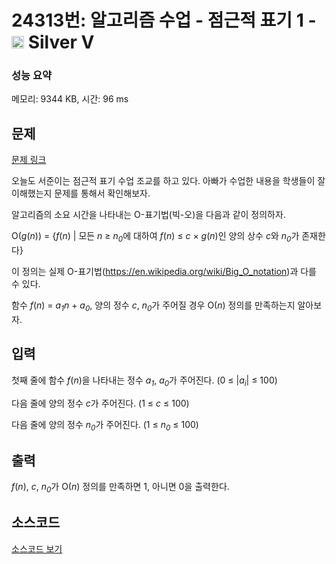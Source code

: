 # 24313번: 알고리즘 수업 - 점근적 표기 1 - <img src="https://static.solved.ac/tier_small/6.svg" style="height:20px" /> Silver V

<!-- performance -->
### 성능 요약
메모리: 9344 KB, 시간: 96 ms
<!-- end -->

## 문제

[문제 링크](https://boj.kr/24313)

<p>오늘도 서준이는 점근적 표기&nbsp;수업 조교를 하고 있다.&nbsp;아빠가 수업한&nbsp;내용을 학생들이 잘 이해했는지 문제를 통해서 확인해보자.</p>

<p>알고리즘의 소요 시간을 나타내는 O-표기법(빅-오)을&nbsp;다음과 같이 정의하자.</p>

<p>O(<em>g</em>(<em>n</em>)) = {<em>f</em>(<em>n</em>) | 모든&nbsp;<em>n</em>&nbsp;≥&nbsp;<em>n<sub>0</sub></em>에 대하여&nbsp;<em>f</em>(<em>n</em>) ≤&nbsp;<em>c</em>&nbsp;×&nbsp;<em>g</em>(<em>n</em>)인 양의 상수&nbsp;<em>c</em>와&nbsp;<em>n<sub>0</sub></em>가 존재한다}</p>

<p>이 정의는 실제 O-표기법(<a href="https://en.wikipedia.org/wiki/Big_O_notation">https://en.wikipedia.org/wiki/Big_O_notation</a>)과 다를 수 있다.</p>

<p>함수 <em>f</em>(<em>n</em>)&nbsp;=&nbsp;<em>a<sub>1</sub>n&nbsp;</em>+&nbsp;<em>a<sub>0</sub></em>, 양의 정수&nbsp;<em>c</em>,&nbsp;<em>n<sub>0</sub></em>가 주어질 경우&nbsp;O(<em>n</em>) 정의를 만족하는지 알아보자.</p>

## 입력

<p>첫째 줄에 함수&nbsp;<em>f</em>(<em>n</em>)을 나타내는 정수&nbsp;<em>a<sub>1</sub></em>,&nbsp;<em>a</em><sub><em>0</em></sub>가 주어진다.&nbsp;(0&nbsp;≤ |<em>a<sub>i</sub></em>| ≤ 100)</p>

<p>다음&nbsp;줄에 양의 정수&nbsp;<em>c</em>가 주어진다.&nbsp;(1&nbsp;≤&nbsp;<em>c</em>&nbsp;≤ 100)</p>

<p>다음&nbsp;줄에 양의 정수&nbsp;<em>n<sub>0</sub></em>가 주어진다.&nbsp;(1&nbsp;≤&nbsp;<em>n<sub>0</sub></em>&nbsp;≤ 100)</p>

## 출력

<p><em>f</em>(<em>n</em>),&nbsp;<em>c</em>,&nbsp;<em>n<sub>0</sub></em>가&nbsp;O(<em>n</em>)&nbsp;정의를 만족하면 1, 아니면 0을 출력한다.</p>

## 소스코드

[소스코드 보기](알고리즘%20수업%20-%20점근적%20표기%201.js)